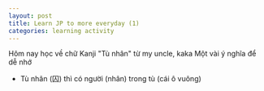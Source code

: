 ```yaml
---
layout: post
title: Learn JP to more everyday (1)
categories: learning activity
---
```


Hôm nay học về chữ Kanji "Tù nhân" từ my uncle, kaka
Một vài ý nghĩa để dễ nhớ
+ Tù nhân (囚) thì có người (nhân) trong tù (cái ô vuông)
